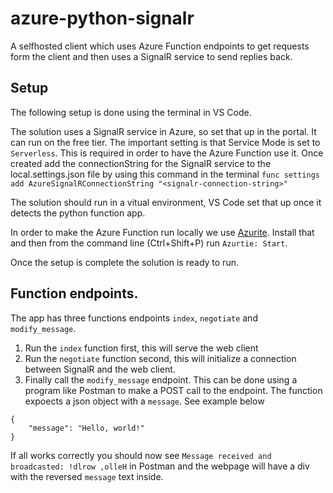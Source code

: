 # azure-python-signalr
A selfhosted client which uses Azure Function endpoints to get requests form the client and then uses a SignalR service to send replies back.

## Setup
The following setup is done using the terminal in VS Code.

The solution uses a SignalR service in Azure, so set that up in the portal. It can run on the free tier. The important setting is that Service Mode is set to `Serverless`. This is required in order to have the Azure Function use it. Once created add the connectionString for the SignalR service to the local.settings.json file by using this command in the terminal `func settings add AzureSignalRConnectionString "<signalr-connection-string>"`

The solution should run in a vitual environment, VS Code set that up once it detects the python function app.

In order to make the Azure Function run locally we use [Azurite](https://learn.microsoft.com/en-us/azure/storage/common/storage-use-azurite?tabs=visual-studio%2Cblob-storage). Install that and then from the command line (Ctrl+Shift+P) run `Azurtie: Start`.

Once the setup is complete the solution is ready to run.

## Function endpoints.
The app has three functions endpoints `index`, `negotiate` and `modify_message`.
1. Run the `index` function first, this will serve the web client
2. Run the `negotiate` function second, this will initialize a connection between SignalR and the web client.
3. Finally call the `modify_message` endpoint. This can be done using a program like Postman to make a POST call to the endpoint. The function expoects a json object with a `message`. See example below

```
{
    "message": "Hello, world!"
}
```

If all works correctly you should now see `Message received and broadcasted: !dlrow ,olleH` in Postman and the webpage will have a div with the reversed `message` text inside.
